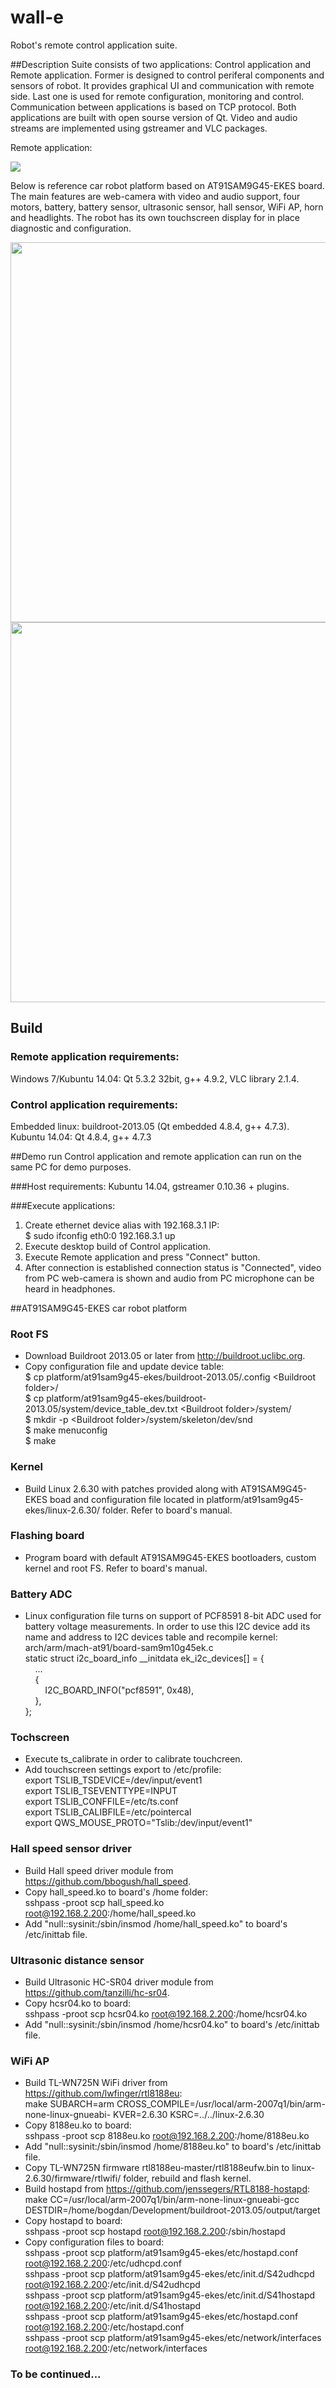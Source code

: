 # wall-e
Robot's remote control application suite. 

##Description
Suite consists of two applications: Control application and Remote application. Former is designed to control periferal components and sensors of robot. It provides graphical UI and communication with remote side. Last one is used for remote configuration, monitoring and control. Communication between applications is based on TCP protocol. Both applications are built with open sourse version of Qt. Video and audio streams are implemented using gstreamer and VLC packages. 

Remote application:

<img src="presentation/wall_e_remote_app.jpg">

Below is reference car robot platform based on AT91SAM9G45-EKES board. The main features are web-camera with video and audio support, four motors, battery, battery sensor, ultrasonic sensor, hall sensor, WiFi AP, horn and headlights. The robot has its own touchscreen display for in place diagnostic and configuration. 
 
<img src="presentation/at91sam9g45_platform_robot_side.jpg" width="608">

<img src="presentation/at91sam9g45_platform_robot_front.jpg" width="608">


## Build

### Remote application requirements:
Windows 7/Kubuntu 14.04: Qt 5.3.2 32bit, g++ 4.9.2, VLC library 2.1.4.

### Control application requirements:
Embedded linux: buildroot-2013.05 (Qt embedded 4.8.4, g++ 4.7.3).  
Kubuntu 14.04: Qt 4.8.4, g++ 4.7.3

##Demo run
Control application and remote application can run on the same PC for demo purposes.  

###Host requirements:
Kubuntu 14.04, gstreamer 0.10.36 + plugins.

###Execute applications:
1. Create ethernet device alias with 192.168.3.1 IP:  
$ sudo ifconfig eth0:0 192.168.3.1 up
1. Execute desktop build of Control application.
1. Execute Remote application and press "Connect" button.
1. After connection is established connection status is "Connected", video from PC web-camera is shown and audio from PC microphone can be heard in headphones.  

##AT91SAM9G45-EKES car robot platform

### Root FS
-  Download Buildroot 2013.05 or later from http://buildroot.uclibc.org.
-  Copy configuration file and update device table:  
   $ cp platform/at91sam9g45-ekes/buildroot-2013.05/.config &lt;Buildroot folder&gt;/  
   $ cp platform/at91sam9g45-ekes/buildroot-2013.05/system/device_table_dev.txt &lt;Buildroot folder&gt;/system/  
   $ mkdir -p &lt;Buildroot folder&gt;/system/skeleton/dev/snd  
   $ make menuconfig  
   $ make  

### Kernel
-  Build Linux 2.6.30 with patches provided along with AT91SAM9G45-EKES boad and configuration file located in platform/at91sam9g45-ekes/linux-2.6.30/ folder. Refer to board's manual.

### Flashing board
-  Program board with default AT91SAM9G45-EKES bootloaders, custom kernel and root FS. Refer to board's manual.

### Battery ADC
-  Linux configuration file turns on support of PCF8591 8-bit ADC used for battery voltage measurements. In order to use this I2C device add its name and address to I2C devices table and recompile kernel:  
arch/arm/mach-at91/board-sam9m10g45ek.c  
static struct i2c_board_info __initdata ek_i2c_devices[] = {  
&nbsp;&nbsp;&nbsp;&nbsp;...  
&nbsp;&nbsp;&nbsp;&nbsp;{  
&nbsp;&nbsp;&nbsp;&nbsp;&nbsp;&nbsp;&nbsp;&nbsp;I2C_BOARD_INFO("pcf8591", 0x48),  
&nbsp;&nbsp;&nbsp;&nbsp;},  
};

### Tochscreen
-  Execute ts_calibrate in order to calibrate touchcreen.
-  Add touchscreen settings export to /etc/profile:  
export TSLIB_TSDEVICE=/dev/input/event1  
export TSLIB_TSEVENTTYPE=INPUT  
export TSLIB_CONFFILE=/etc/ts.conf  
export TSLIB_CALIBFILE=/etc/pointercal  
export QWS_MOUSE_PROTO="Tslib:/dev/input/event1"

### Hall speed sensor driver
-  Build Hall speed driver module from https://github.com/bbogush/hall_speed.
-  Copy hall_speed.ko to board's /home folder:  
sshpass -proot scp hall_speed.ko root@192.168.2.200:/home/hall_speed.ko
-  Add "null::sysinit:/sbin/insmod /home/hall_speed.ko" to board's /etc/inittab file.

### Ultrasonic distance sensor
-  Build Ultrasonic HC-SR04 driver module from https://github.com/tanzilli/hc-sr04.
-  Copy hcsr04.ko to board:  
sshpass -proot scp hcsr04.ko root@192.168.2.200:/home/hcsr04.ko
-  Add "null::sysinit:/sbin/insmod /home/hcsr04.ko" to board's /etc/inittab file.

### WiFi AP
-  Build TL-WN725N WiFi driver from https://github.com/lwfinger/rtl8188eu:  
make SUBARCH=arm CROSS_COMPILE=/usr/local/arm-2007q1/bin/arm-none-linux-gnueabi- KVER=2.6.30 KSRC=../../linux-2.6.30  
-  Copy 8188eu.ko to board:  
sshpass -proot scp 8188eu.ko root@192.168.2.200:/home/8188eu.ko
-  Add "null::sysinit:/sbin/insmod /home/8188eu.ko" to board's /etc/inittab file.
-  Copy TL-WN725N firmware rtl8188eu-master/rtl8188eufw.bin to linux-2.6.30/firmware/rtlwifi/ folder, rebuild and flash kernel.
-  Build hostapd from https://github.com/jenssegers/RTL8188-hostapd:  
make CC=/usr/local/arm-2007q1/bin/arm-none-linux-gnueabi-gcc DESTDIR=/home/bogdan/Development/buildroot-2013.05/output/target
-  Copy hostapd to board:  
sshpass -proot scp hostapd root@192.168.2.200:/sbin/hostapd
-  Copy configuration files to board:  
sshpass -proot scp platform/at91sam9g45-ekes/etc/hostapd.conf root@192.168.2.200:/etc/udhcpd.conf  
sshpass -proot scp platform/at91sam9g45-ekes/etc/init.d/S42udhcpd root@192.168.2.200:/etc/init.d/S42udhcpd  
sshpass -proot scp platform/at91sam9g45-ekes/etc/init.d/S41hostapd root@192.168.2.200:/etc/init.d/S41hostapd  
sshpass -proot scp platform/at91sam9g45-ekes/etc/hostapd.conf root@192.168.2.200:/etc/hostapd.conf  
sshpass -proot scp platform/at91sam9g45-ekes/etc/network/interfaces root@192.168.2.200:/etc/network/interfaces

### To be continued...


